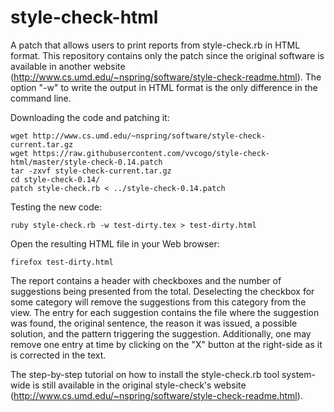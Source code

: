 # style-check-html
A patch that allows users to print reports from style-check.rb in HTML format.
This repository contains only the patch since the original software is available in another website (http://www.cs.umd.edu/~nspring/software/style-check-readme.html).
The option "-w" to write the output in HTML format is the only difference in the command line.

Downloading the code and patching it:
```
wget http://www.cs.umd.edu/~nspring/software/style-check-current.tar.gz
wget https://raw.githubusercontent.com/vvcogo/style-check-html/master/style-check-0.14.patch
tar -zxvf style-check-current.tar.gz
cd style-check-0.14/
patch style-check.rb < ../style-check-0.14.patch
```

Testing the new code:
```
ruby style-check.rb -w test-dirty.tex > test-dirty.html
```

Open the resulting HTML file in your Web browser:
```
firefox test-dirty.html
```

The report contains a header with checkboxes and the number of suggestions being presented from the total.
Deselecting the checkbox for some category will remove the suggestions from this category from the view.
The entry for each suggestion contains the file where the suggestion was found, the original sentence, the reason it was issued, a possible solution, and the pattern triggering the suggestion.
Additionally, one may remove one entry at time by clicking on the "X" button at the right-side as it is corrected in the text.

The step-by-step tutorial on how to install the style-check.rb tool system-wide is still available in the original style-check's website (http://www.cs.umd.edu/~nspring/software/style-check-readme.html).


